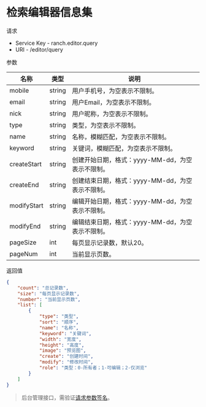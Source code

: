 # 检索编辑器信息集

请求
- Service Key - ranch.editor.query
- URI - /editor/query

参数

|名称|类型|说明|
|---|---|---|
|mobile|string|用户手机号，为空表示不限制。|
|email|string|用户Email，为空表示不限制。|
|nick|string|用户昵称，为空表示不限制。|
|type|string|类型，为空表示不限制。|
|name|string|名称，模糊匹配，为空表示不限制。|
|keyword|string|关键词，模糊匹配，为空表示不限制。|
|createStart|string|创建开始日期，格式：yyyy-MM-dd，为空表示不限制。|
|createEnd|string|创建结束日期，格式：yyyy-MM-dd，为空表示不限制。|
|modifyStart|string|编辑开始日期，格式：yyyy-MM-dd，为空表示不限制。|
|modifyEnd|string|编辑结束日期，格式：yyyy-MM-dd，为空表示不限制。|
|pageSize|int|每页显示记录数，默认20。|
|pageNum|int|当前显示页数。|

返回值
```json
{
    "count": "总记录数",
    "size": "每页显示记录数",
    "number": "当前显示页数",
    "list": [
        {
            "type": "类型",
            "sort": "顺序",
            "name": "名称",
            "keyword": "关键词",
            "width": "宽度",
            "height": "高度",
            "image": "预览图",
            "create": "创建时间",
            "modify": "修改时间",
            "role": "类型：0-所有者；1-可编辑；2-仅浏览"
        }
    ]
}
```

> 后台管理接口，需验证[请求参数签名](https://github.com/heisedebaise/tephra/blob/master/tephra-ctrl/doc/sign.md)。

